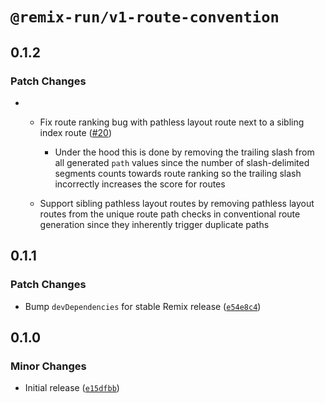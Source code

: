 # `@remix-run/v1-route-convention`

## 0.1.2

### Patch Changes

- - Fix route ranking bug with pathless layout route next to a sibling index route ([#20](https://github.com/remix-run/v1-compat-utils/pull/20))

    - Under the hood this is done by removing the trailing slash from all generated `path` values since the number of slash-delimited segments counts towards route ranking so the trailing slash incorrectly increases the score for routes

  - Support sibling pathless layout routes by removing pathless layout routes from the unique route path checks in conventional route generation since they inherently trigger duplicate paths

## 0.1.1

### Patch Changes

- Bump `devDependencies` for stable Remix release ([`e54e8c4`](https://github.com/remix-run/v1-compat-utils/commit/e54e8c48aa9d3d2d220ee35c2baa740d8d4d11d2))

## 0.1.0

### Minor Changes

- Initial release ([`e15dfbb`](https://github.com/remix-run/v1-compat-utils/commit/e15dfbbe9d5f59e9200a3aa52ece65c024b2109f))
